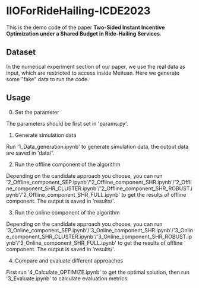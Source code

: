 # IIOForRideHailing-ICDE2023

This is the demo code of the paper **Two-Sided Instant Incentive Optimization under a Shared Budget in Ride-Hailing Services**.

## Dataset

In the numerical experiment section of our paper, we use the real data as input, which are restricted to access inside Meituan. Here we generate some "fake" data to run the code.

## Usage

0. Set the parameter

The parameters should be first set in 'params.py'.

1. Generate simulation data

Run '1_Data_generation.ipynb' to generate simulation data, the output data are saved in 'data/'.

2. Run the offline component of the algorithm

Depending on the candidate approach you choose, you can run '2_Offline_component_SEP.ipynb'/'2_Offline_component_SHR.ipynb'/'2_Offline_component_SHR_CLUSTER.ipynb'/'2_Offline_component_SHR_ROBUST.ipynb'/'2_Offline_component_SHR_FULL.ipynb' to get the results of offline component. The output is saved in 'results/'.

3. Run the online component of the algorithm

Depending on the candidate approach you choose, you can run '3_Online_component_SEP.ipynb'/'3_Online_component_SHR.ipynb'/'3_Online_component_SHR_CLUSTER.ipynb'/'3_Online_component_SHR_ROBUST.ipynb'/'3_Online_component_SHR_FULL.ipynb' to get the results of offline component. The output is saved in 'results/'.

4. Compare and evaluate different approaches

First run '4_Calculate_OPTIMIZE.ipynb' to get the optimal solution, then run '3_Evaluate.ipynb' to calculate evaluation metrics.

